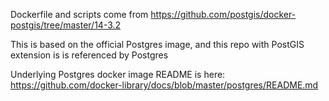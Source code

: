 Dockerfile and scripts come from https://github.com/postgis/docker-postgis/tree/master/14-3.2

This is based on the official Postgres image, and this repo with PostGIS extension is is referenced by Postgres 

Underlying Postgres docker image README is here: https://github.com/docker-library/docs/blob/master/postgres/README.md
